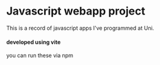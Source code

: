 # Javascript webapp project
This is a record of javascript apps I've programmed at Uni.


#### developed using vite
you can run these via npm

